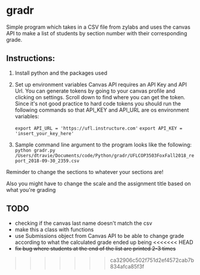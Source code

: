 # gradr

Simple program which takes in a CSV file from zylabs and uses the canvas API to make a list of students by section number with their corresponding grade.

## Instructions:

1. Install python and the packages used
2. Set up environment variables
	Canvas API requires an API Key and API Url. You can generate tokens by going to your canvas profile and clicking on settings. Scroll down to find where you can get the token. Since it's not good practice to hard code tokens you should run the following commands so that API_KEY and API_URL are os environment variables:

	```export API_URL = 'https://ufl.instructure.com'```
	```export API_KEY = 'insert_your_key_here'```
3. Sample command line argument to the program looks like the following:
	```python gradr.py /Users/dtravie/Documents/code/Python/gradr/UFLCOP3503FoxFall2018_report_2018-09-30_2359.csv```

Reminder to change the sections to whatever your sections are!

Also you might have to change the scale and the assignment title based on what you're grading
## TODO

* checking if the canvas last name doesn't match the csv
* make this a class with functions
* use Submissions object from Canvas API to be able to change grade according to what the calculated grade ended up being
<<<<<<< HEAD
* ~~fix bug where students at the end of the list are printed 2-3 times~~
>>>>>>> ca32906c502f751d2ef4572cab7b834afca85f3f
